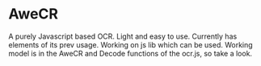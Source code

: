 AweCR
=====

A purely Javascript based OCR. Light and easy to use. Currently has elements of its prev usage. Working on js lib which can be used. Working model is in the AweCR and Decode functions of the ocr.js, so take a look.
